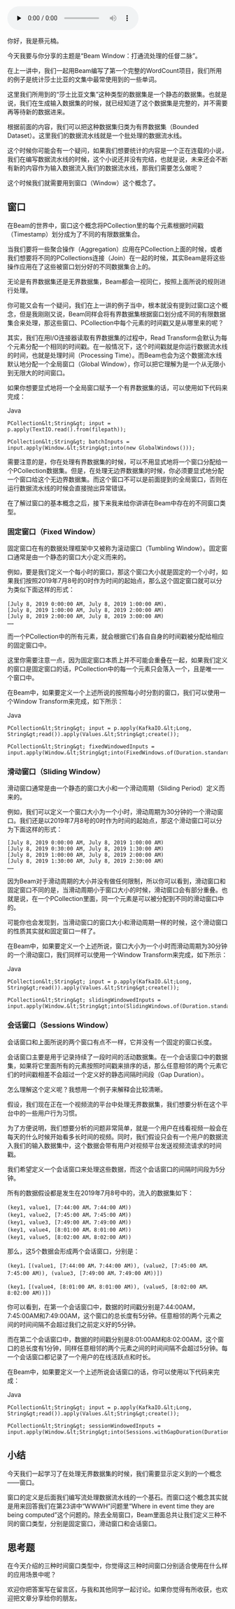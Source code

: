 <audio id="audio" title="32 | Beam Window：打通流处理的任督二脉" controls="" preload="none"><source id="mp3" src="https://static001.geekbang.org/resource/audio/01/e2/015d9edb70f6ba6ab8167501c02827e2.mp3"></audio>

你好，我是蔡元楠。

今天我要与你分享的主题是“Beam Window：打通流处理的任督二脉”。

在上一讲中，我们一起用Beam编写了第一个完整的WordCount项目，我们所用的例子是统计莎士比亚的文集中最常使用到的一些单词。

这里我们所用到的“莎士比亚文集”这种类型的数据集是一个静态的数据集。也就是说，我们在生成输入数据集的时候，就已经知道了这个数据集是完整的，并不需要再等待新的数据进来。

根据前面的内容，我们可以把这种数据集归类为有界数据集（Bounded Dataset）。这里我们的数据流水线就是一个批处理的数据流水线。

这个时候你可能会有一个疑问，如果我们想要统计的内容是一个正在连载的小说，我们在编写数据流水线的时候，这个小说还并没有完结，也就是说，未来还会不断有新的内容作为输入数据流入我们的数据流水线，那我们需要怎么做呢？

这个时候我们就需要用到窗口（Window）这个概念了。

## 窗口

在Beam的世界中，窗口这个概念将PCollection里的每个元素根据时间戳（Timestamp）划分成为了不同的有限数据集合。

当我们要将一些聚合操作（Aggregation）应用在PCollection上面的时候，或者我们想要将不同的PCollections连接（Join）在一起的时候，其实Beam是将这些操作应用在了这些被窗口划分好的不同数据集合上的。

无论是有界数据集还是无界数据集，Beam都会一视同仁，按照上面所说的规则进行处理。

你可能又会有一个疑问，我们在上一讲的例子当中，根本就没有提到过窗口这个概念，但是我刚刚又说，Beam同样会将有界数据集根据窗口划分成不同的有限数据集合来处理，那这些窗口、PCollection中每个元素的时间戳又是从哪里来的呢？

其实，我们在用I/O连接器读取有界数据集的过程中，Read Transform会默认为每个元素分配一个相同的时间戳。在一般情况下，这个时间戳就是你运行数据流水线的时间，也就是处理时间（Processing Time）。而Beam也会为这个数据流水线默认地分配一个全局窗口（Global Window），你可以把它理解为是一个从无限小到无限大的时间窗口。

如果你想要显式地将一个全局窗口赋予一个有界数据集的话，可以使用如下代码来完成：

Java

```
PCollection&lt;String&gt; input = p.apply(TextIO.read().from(filepath));

PCollection&lt;String&gt; batchInputs = input.apply(Window.&lt;String&gt;into(new GlobalWindows()));

```

需要注意的是，你在处理有界数据集的时候，可以不用显式地将一个窗口分配给一个PCollection数据集。但是，在处理无边界数据集的时候，你必须要显式地分配一个窗口给这个无边界数据集。而这个窗口不可以是前面提到的全局窗口，否则在运行数据流水线的时候会直接抛出异常错误。

在了解过窗口的基本概念之后，接下来我来给你讲讲在Beam中存在的不同窗口类型。

### 固定窗口（Fixed Window）

固定窗口在有的数据处理框架中又被称为滚动窗口（Tumbling Window）。固定窗口通常是由一个静态的窗口大小定义而来的。

例如，要是我们定义一个每小时的窗口，那这个窗口大小就是固定的一个小时，如果我们按照2019年7月8号的0时作为时间的起始点，那么这个固定窗口就可以分为类似下面这样的形式：

```
[July 8, 2019 0:00:00 AM, July 8, 2019 1:00:00 AM)，
[July 8, 2019 1:00:00 AM, July 8, 2019 2:00:00 AM)
[July 8, 2019 2:00:00 AM, July 8, 2019 3:00:00 AM)
……

```

而一个PCollection中的所有元素，就会根据它们各自自身的时间戳被分配给相应的固定窗口中。

这里你需要注意一点，因为固定窗口本质上并不可能会重叠在一起，如果我们定义的窗口是固定窗口的话，PCollection中的每一个元素只会落入一个，且是唯一一个窗口中。

在Beam中，如果要定义一个上述所说的按照每小时分割的窗口，我们可以使用一个Window Transform来完成，如下所示：

Java

```
PCollection&lt;String&gt; input = p.apply(KafkaIO.&lt;Long, String&gt;read()).apply(Values.&lt;String&gt;create());

PCollection&lt;String&gt; fixedWindowedInputs = input.apply(Window.&lt;String&gt;into(FixedWindows.of(Duration.standardHours(1))));

```

### 滑动窗口（Sliding Window）

滑动窗口通常是由一个静态的窗口大小和一个滑动周期（Sliding Period）定义而来的。

例如，我们可以定义一个窗口大小为一个小时，滑动周期为30分钟的一个滑动窗口。我们还是以2019年7月8号的0时作为时间的起始点，那这个滑动窗口可以分为下面这样的形式：

```
[July 8, 2019 0:00:00 AM, July 8, 2019 1:00:00 AM)
[July 8, 2019 0:30:00 AM, July 8, 2019 1:30:00 AM)
[July 8, 2019 1:00:00 AM, July 8, 2019 2:00:00 AM)
[July 8, 2019 1:30:00 AM, July 8, 2019 2:30:00 AM)
……

```

因为Beam对于滑动周期的大小并没有做任何限制，所以你可以看到，滑动窗口和固定窗口不同的是，当滑动周期小于窗口大小的时候，滑动窗口会有部分重叠。也就是说，在一个PCollection里面，同一个元素是可以被分配到不同的滑动窗口中的。

可能你也会发现到，当滑动窗口的窗口大小和滑动周期一样的时候，这个滑动窗口的性质其实就和固定窗口一样了。

在Beam中，如果要定义一个上述所说，窗口大小为一个小时而滑动周期为30分钟的一个滑动窗口，我们同样可以使用一个Window Transform来完成，如下所示：

Java

```
PCollection&lt;String&gt; input = p.apply(KafkaIO.&lt;Long, String&gt;read()).apply(Values.&lt;String&gt;create());

PCollection&lt;String&gt; slidingWindowedInputs = input.apply(Window.&lt;String&gt;into(SlidingWindows.of(Duration.standardHours(1)).every(Duration.standardMinutes(30))));

```

### 会话窗口（Sessions Window）

会话窗口和上面所说的两个窗口有点不一样，它并没有一个固定的窗口长度。

会话窗口主要是用于记录持续了一段时间的活动数据集。在一个会话窗口中的数据集，如果将它里面所有的元素按照时间戳来排序的话，那么任意相邻的两个元素它们的时间戳相差不会超过一个定义好的静态间隔时间段（Gap Duration）。

怎么理解这个定义呢？我想用一个例子来解释会比较清晰。

假设，我们现在正在一个视频流的平台中处理无界数据集，我们想要分析在这个平台中的一些用户行为习惯。

为了方便说明，我们想要分析的问题非常简单，就是一个用户在线看视频一般会在每天的什么时候开始看多长时间的视频。同时，我们假设只会有一个用户的数据流入我们的输入数据集中，这个数据会带有用户对视频平台发送视频流请求的时间戳。

我们希望定义一个会话窗口来处理这些数据，而这个会话窗口的间隔时间段为5分钟。

所有的数据假设都是发生在2019年7月8号中的，流入的数据集如下：

```
(key1, value1, [7:44:00 AM，7:44:00 AM))
(key1, value2, [7:45:00 AM，7:45:00 AM))
(key1, value3, [7:49:00 AM，7:49:00 AM))
(key1, value4, [8:01:00 AM，8:01:00 AM))
(key1, value5, [8:02:00 AM，8:02:00 AM))

```

那么，这5个数据会形成两个会话窗口，分别是：

```
(key1，[(value1, [7:44:00 AM，7:44:00 AM)), (value2, [7:45:00 AM，7:45:00 AM)), (value3, [7:49:00 AM，7:49:00 AM))])

```

```
(key1，[(value4, [8:01:00 AM，8:01:00 AM)), (value5, [8:02:00 AM，8:02:00 AM))])

```

你可以看到，在第一个会话窗口中，数据的时间戳分别是7:44:00AM，7:45:00AM和7:49:00AM，这个窗口的总长度有5分钟。任意相邻的两个元素之间的时间间隔不会超过我们之前定义好的5分钟。

而在第二个会话窗口中，数据的时间戳分别是8:01:00AM和8:02:00AM，这个窗口的总长度有1分钟，同样任意相邻的两个元素之间的时间间隔不会超过5分钟。每一个会话窗口都记录了一个用户的在线活跃点和时长。

在Beam中，如果要定义一个上述所说会话窗口的话，你可以使用以下代码来完成：

Java

```
PCollection&lt;String&gt; input = p.apply(KafkaIO.&lt;Long, String&gt;read()).apply(Values.&lt;String&gt;create());

PCollection&lt;String&gt; sessionWindowedInputs = input.apply(Window.&lt;String&gt;into(Sessions.withGapDuration(Duration.standardMinutes(5))));

```

## 小结

今天我们一起学习了在处理无界数据集的时候，我们需要显示定义到的一个概念——窗口。

窗口的定义是后面我们编写流处理数据流水线的一个基石。而窗口这个概念其实就是用来回答我们在第23讲中“WWWH”问题里“Where in event time they are being computed”这个问题的。除去全局窗口，Beam里面总共让我们定义三种不同的窗口类型，分别是固定窗口，滑动窗口和会话窗口。

## 思考题

在今天介绍的三种时间窗口类型中，你觉得这三种时间窗口分别适合使用在什么样的应用场景中呢？

欢迎你把答案写在留言区，与我和其他同学一起讨论。如果你觉得有所收获，也欢迎把文章分享给你的朋友。



